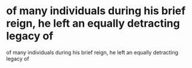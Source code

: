 # of many individuals during his brief reign, he left an equally detracting legacy of

of many individuals during his brief reign, he left an equally detracting legacy of